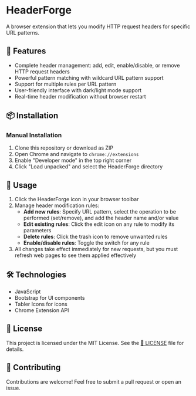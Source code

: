 # HeaderForge

A browser extension that lets you modify HTTP request headers for specific URL patterns.

## 🚀 Features

- Complete header management: add, edit, enable/disable, or remove HTTP request headers
- Powerful pattern matching with wildcard URL pattern support
- Support for multiple rules per URL pattern
- User-friendly interface with dark/light mode support
- Real-time header modification without browser restart

## 📦 Installation

<!-- ### Chrome Web Store (Recommended)

1. Visit the [HeaderForge page on Chrome Web Store]()
2. Click "Add to Chrome" button
3. Confirm the installation when prompted -->

### Manual Installation

1. Clone this repository or download as ZIP
2. Open Chrome and navigate to `chrome://extensions`
3. Enable "Developer mode" in the top right corner
4. Click "Load unpacked" and select the HeaderForge directory

## 🔧 Usage

1. Click the HeaderForge icon in your browser toolbar
2. Manage header modification rules:
    - **Add new rules**: Specify URL pattern, select the operation to be performed (set/remove), and add the header name and/or value
    - **Edit existing rules**: Click the edit icon on any rule to modify its parameters
    - **Delete rules**: Click the trash icon to remove unwanted rules
    - **Enable/disable rules**: Toggle the switch for any rule
3. All changes take effect immediately for new requests, but you must refresh web pages to see them applied effectively

## 🛠️ Technologies

- JavaScript
- Bootstrap for UI components
- Tabler Icons for icons
- Chrome Extension API

## 📄 License
This project is licensed under the MIT License. See the [🔑 LICENSE](LICENSE) file for details.

## 🤝 Contributing
Contributions are welcome! Feel free to submit a pull request or open an issue.
